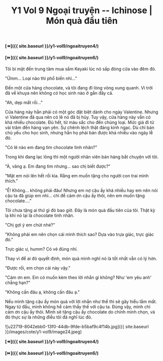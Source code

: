 ﻿---
layout: post
title: Y1 Vol 9 Ngoại truyện -- Ichinose | Món quà đầu tiên
permalink: /y1-vol9/ngoaitruyen5/
---

**[⏪]({{ site.baseurl }}/y1-vol9/ngoaitruyen4/)**

**[⏩]({{ site.baseurl }}/y1-vol9/ngoaitruyen6/)**

Tôi bí mật đến trung tâm mua sắm Keyaki lúc nó sắp đóng cửa vào đêm đó.

"Ừmm... Loại nào thì phổ biến nhỉ..."

Đến một cửa hàng chocolate, và tôi đang đi lòng vòng xung quanh. Vì trời đã về khuya nên không có học sinh nào ở gần đây cả.

"Ah, dẹp mất rồi..."

Cửa hàng này hẳn phải có một góc đặt biệt dành cho ngày Valentine. Nhưng vì Valentine đã qua nên có lẽ nó đã bị hủy. Tuy vậy, cửa hàng này vẫn có khá nhiều chocolate. Đủ hết, từ màu sắc cho đến chủng loại. Mức giá đi từ vài trăm đến hàng vạn yên. Sự chênh lệch thật đáng kinh ngạc. Dù chỉ bán chủ yếu cho học sinh, nhưng hẳn họ phải bán được khá nhiều vào ngày lễ đó.

"Có lẽ nào em đang tìm chocolate tình nhân?"

Trong khi đang lạc lõng thì một người nhân viên bán hàng bắt chuyện với tôi.

"À, vâng ạ. Em đang tìm nhưng... sao chị biết được?"

"Mặt em nói lên hết rồi kìa. Rằng em muốn tặng cho người con trai mình thích."

"Ể! Không... không phải đâu! Nhưng em nợ cậu ấy khá nhiều hay em nên nói cậu ta đã giúp em nhỉ... chỉ để cảm ơn cậu ấy thôi, nên em muốn tặng chocolate...."

Tôi chưa tặng ai thứ gì đó bao giờ. Đây là món quà đầu tiên của tôi. Thật kỳ lạ khi nó lại là chocolate tình nhân.

"Chị gợi ý em chút nhé?"

"Không phải em nên chọn cái mình thích sao? Dựa vào trựa giác, trực giác đó."

Trực giác ư, humm? Có vẻ đúng nhỉ.

Thay vì để ai đó quyết định, món quà mình nghĩ nó là tốt nhất vẫn có lý hơn.

"Được rồi, em chọn cái này vậy."

"Cảm ơn em. Em có muốn kèm theo lời nhắn gì không? Như 'em yêu anh' chẳng hạn?"

"Không cần đâu ạ, không cần đâu ạ."

Nếu mình tặng cậu ấy món quà với lời nhắn như thế thì sẽ gây hiểu lầm mất. Ngay từ đầu, mình không hề cảm thấy thế với cậu ta. Đúng vậy, mình chỉ cảm ơn cậu ấy thôi. Mình sẽ tặng cậu ấy chocolate do chính mình chọn, và đó thực sự là những điều tôi đã nghĩ lúc đó.

![u22719-8042ebb0-13f0-44db-9fde-b5baf9c4f14b.jpg]({{ site.baseurl }}/images/cote/y1-vol9/image24.jpeg)

**[⏪]({{ site.baseurl }}/y1-vol9/ngoaitruyen4/)**

**[⏩]({{ site.baseurl }}/y1-vol9/ngoaitruyen6/)**

